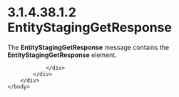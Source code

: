 <html dir="LTR" xmlns:mshelp="http://msdn.microsoft.com/mshelp" xmlns:ddue="http://ddue.schemas.microsoft.com/authoring/2003/5" xmlns:xlink="http://www.w3.org/1999/xlink" xmlns:tool="http://www.microsoft.com/tooltip">
    <head>
        <meta http-equiv="Content-Type" content="text/html; CHARSET=utf-8"></meta>
        <meta name="save" content="history"></meta>
        <title>3.1.4.38.1.2 EntityStagingGetResponse</title>
        <xml>
            <mshelp:toctitle title="3.1.4.38.1.2 EntityStagingGetResponse"></mshelp:toctitle>
            <mshelp:rltitle title="[MS-SSMDSWS-15]: EntityStagingGetResponse"></mshelp:rltitle>
            <mshelp:keyword index="A" term="e4c7211d-ac54-420a-98f5-6b0dd42d8788"></mshelp:keyword>
            <mshelp:attr name="DCSext.ContentType" value="open specification"></mshelp:attr>
            <mshelp:attr name="AssetID" value="e4c7211d-ac54-420a-98f5-6b0dd42d8788"></mshelp:attr>
            <mshelp:attr name="TopicType" value="kbRef"></mshelp:attr>
            <mshelp:attr name="DCSext.Title" value="[MS-SSMDSWS-15]: EntityStagingGetResponse" />
        </xml>
    </head>
    <body>
        <div id="header">
            <h1 class="heading">3.1.4.38.1.2 EntityStagingGetResponse</h1>
        </div>
        <div id="mainSection">
            <div id="mainBody">
                <div id="allHistory" class="saveHistory"></div>
                <div id="sectionSection0" class="section" name="collapseableSection">
                    

<p>The <b>EntityStagingGetResponse</b> message contains the <b>EntityStagingGetResponse</b>
element.</p>


                </div>
            </div>
        </div>
    </body>
</html>